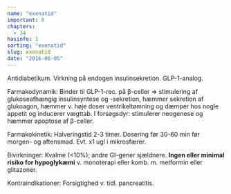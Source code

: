 ```yaml
---
name: "exenatid"
important: 0
chapters:  
  - 34
hasinfo: 1
sorting: "exenatid"
slug: exenatid
date: "2016-06-05"
---
```


Antidiabetikum. Virkning på endogen insulinsekretion. GLP-1-analog.

Farmakodynamik: Binder til GLP-1-rec. på β-celler => stimulering af glukoseafhængig insulinsyntese og -sekretion, hæmmer sekretion af glukoagon, hæmmer v. høje doser ventrikeltømning og dæmper hos nogle appetit og inducerer vægttab. I forsøgsdyr: stimulerer neogenese og hæmmer apoptose af β-celler.

Farmakokinetik: Halveringstid 2-3 timer. Dosering før 30-60 min før morgen- og aftensmad. Evt. x1 ugl i mikrosfærer.

Bivirkninger: Kvalme (<10%); andre GI-gener sjældnere. <b>Ingen eller minimal risiko for hypoglykæmi</b> v. monoterapi eller komb. m. metformin eller glitazoner.

Kontraindikationer: Forsigtighed v. tidl. pancreatitis.
